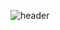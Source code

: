![header](https://capsule-render.vercel.app/api?type=Waving&color=0:000000,100:ffd900&height=200&text=Wolves&fontSize=40&animation=blink&fontColor=ffffff&fontAlignY=20&desc=Beginner%20Coder)
